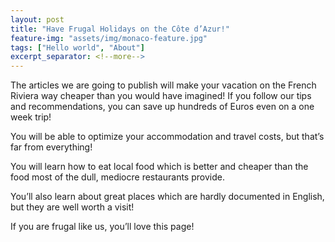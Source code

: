 ```yaml
---
layout: post
title: "Have Frugal Holidays on the Côte d’Azur!"
feature-img: "assets/img/monaco-feature.jpg"
tags: ["Hello world", "About"]
excerpt_separator: <!--more-->
---
```

The articles we are going to publish will make your vacation on the French Riviera way cheaper than you would have imagined! If you follow our tips and recommendations, you can save up hundreds of Euros even on a one week trip!
<!--more-->

You will be able to optimize your accommodation and travel costs, but that’s far from everything!

You will learn how to eat local food which is better and cheaper than the food most of the dull, mediocre restaurants provide.

You’ll also learn about great places which are hardly documented in English, but they are well worth a visit!

If you are frugal like us, you’ll love this page!
